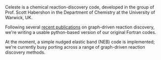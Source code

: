 Celeste is a chemical reaction-discovery code, developed in the group of Prof. Scott Habershon in the Department of Chemistry at the University of Warwick, UK.

Following several [recent publications](publications.md) on graph-driven reaction discovery, we're writing a usable python-based version of our original Fortran codes.

At the moment, a simple nudged elastic band (NEB) code is implemented; we're currently busy porting across a range of graph-driven reaction discovery methods.

